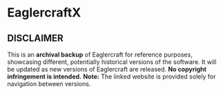 # EaglercraftX
## DISCLAIMER
This is an **archival backup** of Eaglercraft for reference purposes, showcasing different, potentially historical versions of the software. It will be updated as new versions of Eaglercraft are released. **No copyright infringement is intended.**
**Note:** The linked website is provided solely for navigation between versions.
